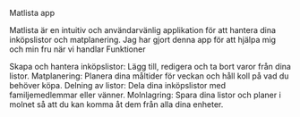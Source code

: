 Matlista app

Matlista är en intuitiv och användarvänlig applikation för att hantera dina inköpslistor och matplanering. Jag har gjort denna app för att hjälpa mig och min fru när vi handlar
Funktioner

Skapa och hantera inköpslistor: Lägg till, redigera och ta bort varor från dina listor.
Matplanering: Planera dina måltider för veckan och håll koll på vad du behöver köpa.
Delning av listor: Dela dina inköpslistor med familjemedlemmar eller vänner.
Molnlagring: Spara dina listor och planer i molnet så att du kan komma åt dem från alla dina enheter.

 
